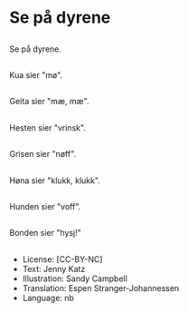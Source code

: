 # Se på dyrene

##
Se på dyrene.

##
Kua sier "mø".

##
Geita sier "mæ, mæ".

##
Hesten sier "vrinsk".

##
Grisen sier "nøff".

##
Høna sier "klukk, klukk".

##
Hunden sier "voff".

##
Bonden sier "hysj!"

##
* License: [CC-BY-NC]
* Text: Jenny Katz
* Illustration: Sandy Campbell
* Translation: Espen Stranger-Johannessen
* Language: nb
